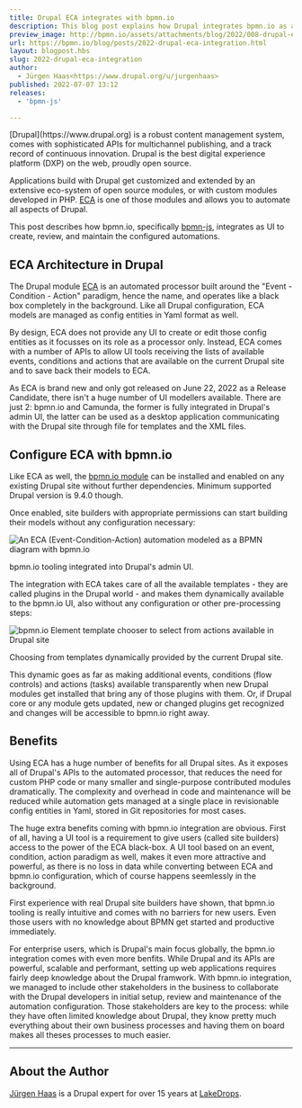 ```yaml
---
title: Drupal ECA integrates with bpmn.io
description: This blog post explains how Drupal integrates bpmn.io as a graphical UI for its rules engine to expose all its automation capabilities to site builders without coding requirements.
preview_image: http://bpmn.io/assets/attachments/blog/2022/008-drupal-eca-integration.png
url: https://bpmn.io/blog/posts/2022-drupal-eca-integration.html
layout: blogpost.hbs
slug: 2022-drupal-eca-integration
author:
  - Jürgen Haas<https://www.drupal.org/u/jurgenhaas>
published: 2022-07-07 13:12
releases:
  - 'bpmn-js'

---
```


<p class="introduction">
[Drupal](https://www.drupal.org) is a robust content management system, comes with sophisticated APIs for multichannel publishing, and a track record of continuous innovation. Drupal is the best digital experience platform (DXP) on the web, proudly open source.

Applications build with Drupal get customized and extended by an extensive eco-system of open source modules, or with custom modules developed in PHP. [ECA](https://www.drupal.org/project/eca) is one of those modules and allows you to automate all aspects of Drupal.

This post describes how bpmn.io, specifically [bpmn-js](https://github.com/bpmn-io/bpmn-js), integrates as UI to create, review, and maintain the configured automations.

</p>

## ECA Architecture in Drupal

The Drupal module [ECA](https://www.drupal.org/project/eca) is an automated processor built around the "Event - Condition - Action" paradigm, hence the name, and operates like a black box completely in the background. Like all Drupal configuration, ECA models are managed as config entities in Yaml format as well.

By design, ECA does not provide any UI to create or edit those config entities as it focusses on its role as a processor only. Instead, ECA comes with a number of APIs to allow UI tools receiving the lists of available events, conditions and actions that are available on the current Drupal site and to save back their models to ECA.

As ECA is brand new and only got released on June 22, 2022 as a Release Candidate, there isn't a huge number of UI modellers available. There are just 2: bpmn.io and Camunda, the former is fully integrated in Drupal's admin UI, the latter can be used as a desktop application communicating with the Drupal site through file for templates and the XML files.

## Configure ECA with bpmn.io

Like ECA as well, the [bpmn.io module](https://www.drupal.org/project/bpmn_io) can be installed and enabled on any existing Drupal site without further dependencies. Minimum supported Drupal version is 9.4.0 though.

Once enabled, site builders with appropriate permissions can start building their models without any configuration necessary:

<div class="figure">
  <img src="{{ assets }}/attachments/blog/2022/008-drupal-eca-integration.png" alt="An ECA (Event-Condition-Action) automation modeled as a BPMN diagram with bpmn.io">

  <p class="caption">
    bpmn.io tooling integrated into Drupal's admin UI.
  </p>
</div>

The integration with ECA takes care of all the available templates - they are called plugins in the Drupal world - and makes them dynamically available to the bpmn.io UI, also without any configuration or other pre-processing steps:

<div class="figure">
  <img src="{{ assets }}/attachments/blog/2022/008-drupal-actions.png" alt="bpmn.io Element template chooser to select from actions available in Drupal site">

  <p class="caption">
    Choosing from templates dynamically provided by the current Drupal site.
  </p>
</div>

This dynamic goes as far as making additional events, conditions (flow controls) and actions (tasks) available transparently when new Drupal modules get installed that bring any of those plugins with them. Or, if Drupal core or any module gets updated, new or changed plugins get recognized and changes will be accessible to bpmn.io right away.

## Benefits

Using ECA has a huge number of benefits for all Drupal sites. As it exposes all of Drupal's APIs to the automated processor, that reduces the need for custom PHP code or many smaller and single-purpose contributed modules dramatically. The complexity and overhead in code and maintenance will be reduced while automation gets managed at a single place in revisionable config entities in Yaml, stored in Git repositories for most cases.

The huge extra benefits coming with bpmn.io integration are obvious. First of all, having a UI tool is a requirement to give users (called site builders) access to the power of the ECA black-box. A UI tool based on an event, condition, action paradigm as well, makes it even more attractive and powerful, as there is no loss in data while converting between ECA and bpmn.io configuration, which of course happens seemlessly in the background.

First experience with real Drupal site builders have shown, that bpmn.io tooling is really intuitive and comes with no barriers for new users. Even those users with no knowledge about BPMN get started and productive immediately.

For enterprise users, which is Drupal's main focus globally, the bpmn.io integration comes with even more benfits. While Drupal and its APIs are powerful, scalable and performant, setting up web applications requires fairly deep knowledge about the Drupal framwork. With bpmn.io integration, we managed to include other stakeholders in the business to collaborate with the Drupal developers in initial setup, review and maintenance of the automation configuration. Those stakeholders are key to the process: while they have often limited knowledge about Drupal, they know pretty much everything about their own business processes and having them on board makes all theses processes to much easier.

---

## About the Author

[Jürgen Haas](https://www.drupal.org/u/jurgenhaas) is a Drupal expert for over 15 years at [LakeDrops](https://www.lakedrops.com).
